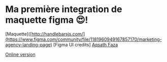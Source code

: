 # Ma première integration de maquette figma 😍!

[Maquette]([http://handlebarsjs.com/](https://www.figma.com/community/file/1181960949167857170/marketing-agency-landing-page)
[Figma UI credits] [Aqsath Faza](https://www.figma.com/@aqsathfaza)

[Online version](#)
